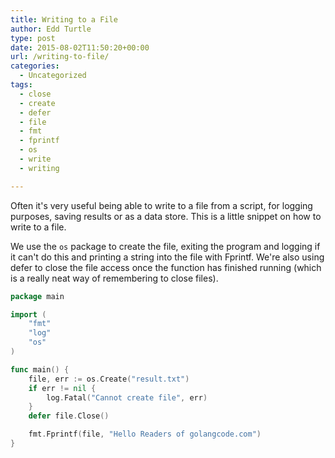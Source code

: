 ```yaml
---
title: Writing to a File
author: Edd Turtle
type: post
date: 2015-08-02T11:50:20+00:00
url: /writing-to-file/
categories:
  - Uncategorized
tags:
  - close
  - create
  - defer
  - file
  - fmt
  - fprintf
  - os
  - write
  - writing

---
```

Often it's very useful being able to write to a file from a script, for logging purposes, saving results or as a data store. This is a little snippet on how to write to a file.

We use the `os` package to create the file, exiting the program and logging if it can't do this and printing a string into the file with Fprintf. We're also using defer to close the file access once the function has finished running (which is a really neat way of remembering to close files).

```go
package main

import (
    "fmt"
    "log"
    "os"
)

func main() {
    file, err := os.Create("result.txt")
    if err != nil {
        log.Fatal("Cannot create file", err)
    }
    defer file.Close()

    fmt.Fprintf(file, "Hello Readers of golangcode.com")
}
```
